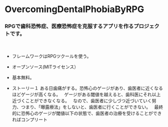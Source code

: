 # OvercomingDentalPhobiaByRPG　　
### RPGで歯科恐怖症、医療恐怖症を克服するアプリを作るプロジェクトです。　　
　　
- フレームワークはRPGツクールを使う。　　
- オープンソース(MITライセンス）　　
- 基本無料。　　

- ストーリー１
ある日歯痛がする。恐怖心のゲージがあり、歯医者に近くなるほどゲージが高くなる。  
ゲージがある閾値を越えると、歯科医にそれ以上近づくことができなくなる。  
なので、歯医者に少しづつ近づいていく努力、つまり、「曝露療法」をしないと、歯医者に行くことができない。  
最終的に恐怖心のゲージが閾値以下の状態で、歯医者の治療を受けることができればコンプリート  
